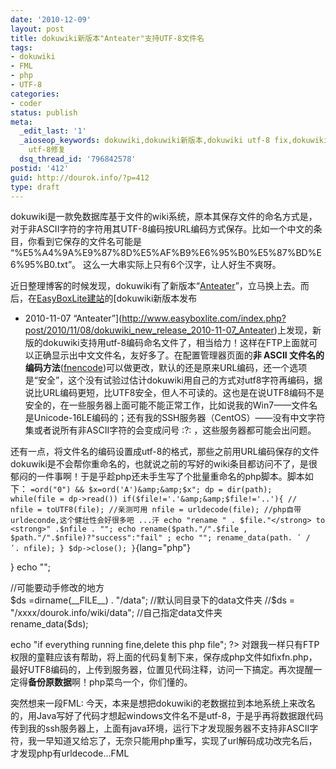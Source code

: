 ```yaml
---
date: '2010-12-09'
layout: post
title: dokuwiki新版本"Anteater"支持UTF-8文件名
tags:
- dokuwiki
- FML
- php
- UTF-8
categories:
- coder
status: publish
meta:
  _edit_last: '1'
  _aioseop_keywords: dokuwiki,dokuwiki新版本,dokuwiki utf-8 fix,dokuwiki 文件名修复,dokuwiki
    utf-8修复
  dsq_thread_id: '796842578'
postid: '412'
guid: http://dourok.info/?p=412
type: draft
---
```

dokuwiki是一款免数据库基于文件的wiki系统，原本其保存文件的命名方式是，对于非ASCII字符的字符用其UTF-8编码按URL编码方式保存。比如一个中文的条目，你看到它保存的文件名可能是
“%E5%A4%9A%E9%87%8D%E5%AF%B9%E6%95%B0%E5%87%BD%E6%95%B0.txt”。
这么一大串实际上只有6个汉字，让人好生不爽呀。

近日整理博客的时候发现，dokuwiki有了新版本“[Anteater](http://www.splitbrain.org/projects/dokuwiki)”，立马换上去。而后，在[EasyBoxLite建站](http://www.easyboxlite.com/index.php?)的[dokuwiki新版本发布
- 2010-11-07
“Anteater”](http://www.easyboxlite.com/index.php?post/2010/11/08/dokuwiki_new_release_2010-11-07_Anteater)上发现，新版的dokuwiki支持用utf-8编码命名文件了，相当给力！这样在FTP上面就可以正确显示出中文文件名，友好多了。在配置管理器页面的**非
ASCII
文件名的编码方法**([fnencode](http://www.dokuwiki.org/config:fnencode))可以做更改，默认的还是原来URL编码，还一个选项是“安全”，这个没有试验过估计dokuwiki用自己的方式对utf8字符再编码，据说比URL编码更短，比UTF8安全，但人不可读的。这也是在说UTF8编码不是安全的，在一些服务器上面可能不能正常工作，比如说我的Win7——文件名是Unicode-16LE编码的；还有我的SSH服务器（CentOS）——没有中文字符集或者说所有非ASCII字符的会变成问号
:?: ，这些服务器都可能会出问题。

还有一点，将文件名的编码设置成utf-8的格式，那些之前用URL编码保存的文件dokuwiki是不会帮你重命名的，也就说之前的写好的wiki条目都访问不了，是很郁闷的一件事啊！于是乎趁php还未手生写了个批量重命名的php脚本。脚本如下：
`=ord("0") && $x=ord('A')&amp;&amp;$x"; dp = dir(path); while(file = dp->read()) if($file!='.'&amp;&amp;$file!='..'){ // nfile = toUTF8(file); //亲测可用 nfile = urldecode(file); //php自带urldeconde,这个健壮性会好很多吧 ...汗 echo "rename " . $file."</strong> to <strong>" .$nfile . ""; echo rename($path."/".$file , $path."/".$nfile)?"success":"fail" ; echo ""; rename_data(path. ʹ / ʹ. nfile); } $dp->close(); }`{lang="php"}

} echo "";

//可能要动手修改的地方\
\$ds =dirname(\_\_FILE\_\_) . "/data"; //默认同目录下的data文件夹 //\$ds
= "/xxxx/dourok.info/wiki/data"; //自己指定data文件夹\
rename\_data(\$ds);

echo "if everything running fine,delete this php file"; ?\>
对跟我一样只有FTP权限的童鞋应该有帮助，将上面的代码复制下来，保存成php文件如fixfn.php，最好UTF8编码的，上传到服务器，位置见代码注释，访问一下搞定。再次提醒一定得**备份原数据**啊！php菜鸟一个，你们懂的。

突然想来一段FML:
今天，本来是想把dokuwiki的老数据拉到本地系统上来改名的，用Java写好了代码才想起windows文件名不是utf-8，于是乎再将数据跟代码传到我的ssh服务器上，上面有java环境，运行下才发现服务器不支持非ASCII字符，我一早知道又给忘了，无奈只能用php重写，实现了url解码成功改完名后，才发现php有urldecode…FML
